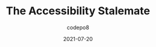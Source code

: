 ---
author: codepo8
date: 2021-07-20
tags:
  - accessibility
  - meta
target_url: https://christianheilmann.com/2021/07/20/the-accessibility-stalemate/
title: The Accessibility Stalemate
---